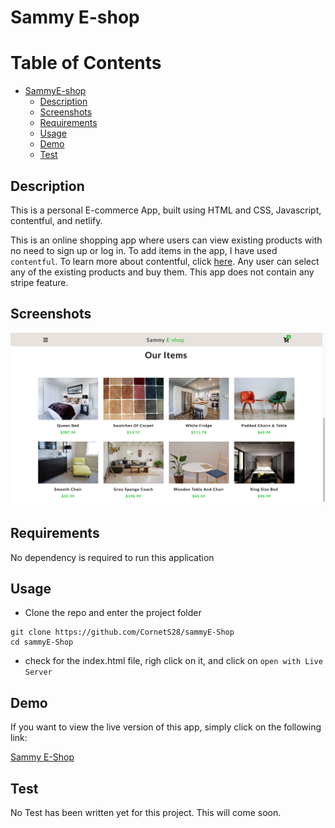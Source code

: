 # Sammy E-shop


# Table of Contents

- [SammyE-shop](#sammye-shop)
  * [Description](#description)
  * [Screenshots](#screenshots)
  * [Requirements](#requirements)
  * [Usage](#usage)
  * [Demo](#demo)
  * [Test](#test)



## Description

This is a personal E-commerce App, built using HTML and CSS, Javascript, contentful, and netlify. 

This is an online shopping app where users can view existing products with no need to sign up or log in. To add items in the app, I have used `contentful`. To learn more about contentful, click [here](https://app.contentful.com/). Any user can select any of the existing products and buy them. This app does not contain any stripe feature.


## Screenshots
![](images/ScreenShot.png)

## Requirements

No dependency is required to run this application


## Usage

- Clone the repo and enter the project folder
```
git clone https://github.com/CornetS28/sammyE-Shop
cd sammyE-Shop
```
- check for the index.html file, righ click on it, and click on `open with Live Server`
 
 ## Demo
 If you want to view the live version of this app, simply click on the following link: 
 
  [Sammy E-Shop](https://sammy-e-shop-with-javascript.netlify.app/)
  
## Test
No Test has been written yet for this project. This will come soon.
